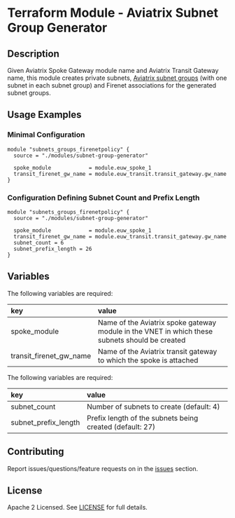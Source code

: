 # Terraform Module - Aviatrix Subnet Group Generator

## Description

Given Aviatrix Spoke Gateway module name and Aviatrix Transit Gateway name, this module creates private subnets, [Aviatrix subnet groups](https://docs.aviatrix.com/previous/documentation/latest/deploying-secure-networks/deploy-azure-subnet-group-workflow.html) (with one subnet in each subnet group) and Firenet associations for the generated subnet groups.

## Usage Examples

### Minimal Configuration

```hcl
module "subnets_groups_firenetpolicy" {
  source = "./modules/subnet-group-generator"

  spoke_module            = module.euw_spoke_1
  transit_firenet_gw_name = module.euw_transit.transit_gateway.gw_name
}
```

### Configuration Defining Subnet Count and Prefix Length

```hcl
module "subnets_groups_firenetpolicy" {
  source = "./modules/subnet-group-generator"

  spoke_module            = module.euw_spoke_1
  transit_firenet_gw_name = module.euw_transit.transit_gateway.gw_name
  subnet_count = 6
  subnet_prefix_length = 26
}
```

## Variables

The following variables are required:

key | value
:--- | :---
spoke_module | Name of the Aviatrix spoke gateway module in the VNET in which these subnets should be created
transit_firenet_gw_name | Name of the Aviatrix transit gateway to which the spoke is attached

The following variables are required:

key | value
:--- | :---
subnet_count | Number of subnets to create (default: 4)
subnet_prefix_length | Prefix length of the subnets being created (default: 27)

## Contributing

Report issues/questions/feature requests on in the [issues](https://github.com/nickda/avx-subnet-group-generator/issues/new) section.

## License

Apache 2 Licensed. See [LICENSE](https://github.com/nickda/avx-subnet-group-generator/tree/master/LICENSE) for full details.
